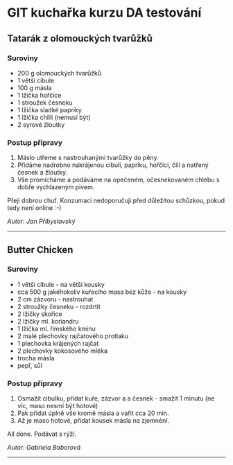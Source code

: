 # GIT kuchařka kurzu DA testování

## Tatarák z olomouckých tvarůžků

### Suroviny
* 200 g olomouckých tvarůžků
* 1 větší cibule
* 100 g másla
* 1 lžička hořčice
* 1 stroužek česneku
* 1 lžička sladké papriky
* 1 lžička chilli (nemusí být)
* 2 syrové žloutky

### Postup přípravy
1. Máslo utřeme s nastrouhanými tvarůžky do pěny.
2. Přidáme nadrobno nakrájenou cibuli, papriku, hořčici, čili a natřený česnek a žloutky. 
3. Vše promícháme a podáváme na opečeném, očesnekovaném chlebu s dobře vychlazeným pivem.

Přeji dobrou chuť. Konzumaci nedoporučuji před důležitou schůzkou, pokud tedy není online :-)

_Autor: Jan Přibyslavský_

---

## Butter Chicken

### Suroviny
* 1 větši cibule - na větší kousky
* cca 500 g jakéhokoliv kuřecího masa bez kůže - na kousky
* 2 cm zázvoru - nastrouhat
* 2 stroužky česneku - rozdrtit
* 2 lžičky skořice
* 2 lžičky ml. koriandru
* 1 lžička ml. římského kmínu
* 2 malé plechovky rajčatového protlaku
* 1 plechovka krájených rajčat
* 2 plechovky kokosového mléka
* trocha másla
* pepř, sůl

### Postup přípravy
1. Osmažit cibulku, přidat kuře, zázvor a a česnek - smažit 1 minutu (ne víc, maso nesmí být hotové)
2. Pak přidat úplně vše kromě másla a vařit cca 20 min.
3. Až je maso hotové, přidat kousek másla na zjemnění.

All done. Podávat s rýží.

_Autor: Gabriela Baborová_

---

